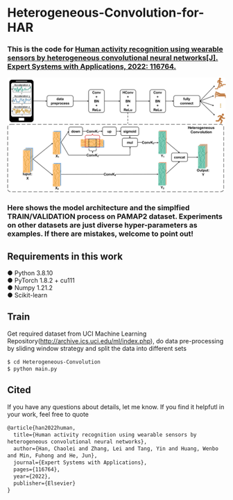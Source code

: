 # Heterogeneous-Convolution-for-HAR
### This is the code for [Human activity recognition using wearable sensors by heterogeneous convolutional neural networks[J]. Expert Systems with Applications, 2022: 116764.](https://www.sciencedirect.com/science/article/pii/S0957417422002299)

![](https://github.com/Chaolei98/Heterogeneous-Convolution/blob/main/overview.png)

### Here shows the model architecture and the simplfied TRAIN/VALIDATION process on PAMAP2 dataset. Experiments on other datasets are just diverse hyper-parameters as examples. If there are mistakes, welcome to point out!

## Requirements in this work
● Python 3.8.10  
● PyTorch 1.8.2 + cu111  
● Numpy 1.21.2  
● Scikit-learn  

## Train
Get required dataset from UCI Machine Learning Repository(http://archive.ics.uci.edu/ml/index.php), do data pre-processing by sliding window strategy and split the data into different sets
```
$ cd Heterogeneous-Convolution
$ python main.py
```

## Cited
If you have any questions about details, let me know. If you find it helpfutl in your work, feel free to quote
```
@article{han2022human,
  title={Human activity recognition using wearable sensors by heterogeneous convolutional neural networks},
  author={Han, Chaolei and Zhang, Lei and Tang, Yin and Huang, Wenbo and Min, Fuhong and He, Jun},
  journal={Expert Systems with Applications},
  pages={116764},
  year={2022},
  publisher={Elsevier}
}
```
